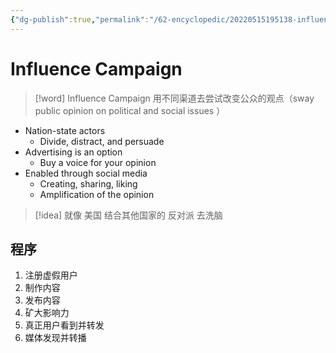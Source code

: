 ```yaml
---
{"dg-publish":true,"permalink":"/62-encyclopedic/20220515195138-influence-campaign/","dgHomeLink":true,"dgPassFrontmatter":false}
---
```



# Influence Campaign

> [!word] Influence Campaign
> 用不同渠道去尝试改变公众的观点（sway public opinion on political and social issues ）

- Nation-state actors
  - Divide, distract, and persuade
- Advertising is an option
  - Buy a voice for your opinion
- Enabled through social media
  - Creating, sharing, liking
  - Amplification of the opinion

> [!idea]
> 就像 美国 结合其他国家的 反对派 去洗脑

## 程序

1. 注册虚假用户
2. 制作内容
3. 发布内容
4. 矿大影响力
5. 真正用户看到并转发
6. 媒体发现并转播
